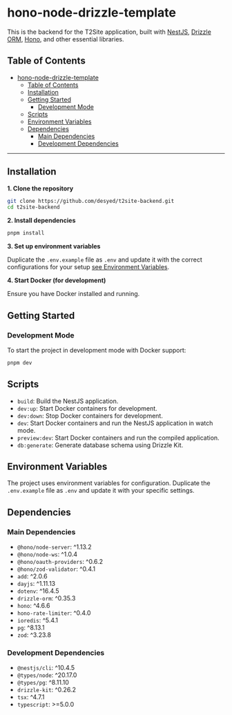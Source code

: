 # hono-node-drizzle-template
This is the backend for the T2Site application, built with [NestJS](https://nestjs.com/), [Drizzle ORM](https://orm.drizzle.team/), [Hono](https://hono.dev/), and other essential libraries.

## Table of Contents

- [hono-node-drizzle-template](#hono-node-drizzle-template)
  - [Table of Contents](#table-of-contents)
  - [Installation](#installation)
  - [Getting Started](#getting-started)
    - [Development Mode](#development-mode)
  - [Scripts](#scripts)
  - [Environment Variables](#environment-variables)
  - [Dependencies](#dependencies)
    - [Main Dependencies](#main-dependencies)
    - [Development Dependencies](#development-dependencies)

---

## Installation

**1. Clone the repository**

```bash
git clone https://github.com/desyed/t2site-backend.git
cd t2site-backend
```

**2. Install dependencies**

```bash
pnpm install
```

**3. Set up environment variables**

Duplicate the `.env.example` file as `.env` and update it with the correct configurations for your setup [see Environment Variables](#environment-variables).

**4. Start Docker (for development)**

Ensure you have Docker installed and running.

## Getting Started

### Development Mode

To start the project in development mode with Docker support:

```bash
pnpm dev
```

## Scripts

- `build`: Build the NestJS application.
- `dev:up`: Start Docker containers for development.
- `dev:down`: Stop Docker containers for development.
- `dev`: Start Docker containers and run the NestJS application in watch mode.
- `preview:dev`: Start Docker containers and run the compiled application.
- `db:generate`: Generate database schema using Drizzle Kit.

## Environment Variables

The project uses environment variables for configuration. Duplicate the `.env.example` file as `.env` and update it with your specific settings.

## Dependencies

### Main Dependencies

- `@hono/node-server`: ^1.13.2
- `@hono/node-ws`: ^1.0.4
- `@hono/oauth-providers`: ^0.6.2
- `@hono/zod-validator`: ^0.4.1
- `add`: ^2.0.6
- `dayjs`: ^1.11.13
- `dotenv`: ^16.4.5
- `drizzle-orm`: ^0.35.3
- `hono`: ^4.6.6
- `hono-rate-limiter`: ^0.4.0
- `ioredis`: ^5.4.1
- `pg`: ^8.13.1
- `zod`: ^3.23.8

### Development Dependencies

- `@nestjs/cli`: ^10.4.5
- `@types/node`: ^20.17.0
- `@types/pg`: ^8.11.10
- `drizzle-kit`: ^0.26.2
- `tsx`: ^4.7.1
- `typescript`: >=5.0.0
